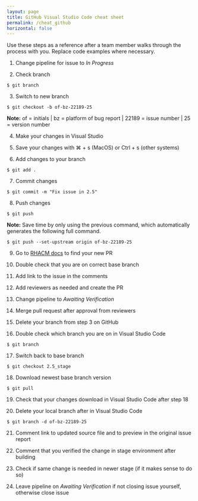 ```yaml
---
layout: page
title: GitHub Visual Studio Code cheat sheet
permalink: /cheat_github
horizontal: false
---
```


Use these steps as a reference after a team member walks through the process with you. Replace code examples where necessary.

1. Change pipeline for issue to _In Progress_

2. Check branch
```
$ git branch
```

3. Switch to new branch
```
$ git checkout -b of-bz-22189-25
```
**Note:** of = initials | bz = platform of bug report | 22189 = issue number | 25 = version number

4. Make your changes in Visual Studio

5. Save your changes with ⌘ + s (MacOS) or Ctrl + s (other systems)

6. Add changes to your branch
```
$ git add .
```

7. Commit changes
```
$ git commit -m "Fix issue in 2.5"
```

8. Push changes
```
$ git push
```
**Note:** Save time by only using the previous command, which automatically generates the following full command.
```
$ git push --set-upstream origin of-bz-22189-25
```

9. Go to [RHACM docs](https://github.com/stolostron/rhacm-docs) to find your new PR

10. Double check that you are on correct base branch

11. Add link to the issue in the comments

12. Add reviewers as needed and create the PR

13. Change pipeline to _Awaiting Verification_

14. Merge pull request after approval from reviewers

15. Delete your branch from step 3 on GitHub

16. Double check which branch you are on in Visual Studio Code
```
$ git branch
```

17. Switch back to base branch
```
$ git checkout 2.5_stage
```

18. Download newest base branch version
```
$ git pull
```

19. Check that your changes download in Visual Studio Code after step 18

20. Delete your local branch after in Visual Studio Code
```
$ git branch -d of-bz-22189-25
```

21. Comment link to updated source file and to preview in the original issue report

22. Comment that you verified the change in stage environment after building

23. Check if same change is needed in newer stage (if it makes sense to do so)

24. Leave pipeline on _Awaiting Verification_ if not closing issue yourself, otherwise close issue





